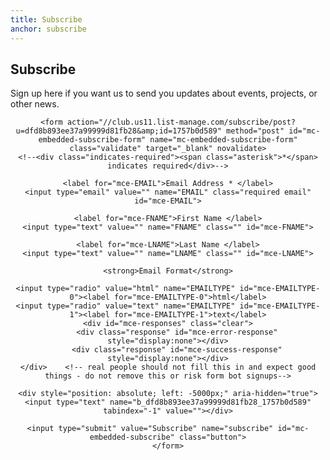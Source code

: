 ```yaml
---
title: Subscribe
anchor: subscribe
---
```

## Subscribe

Sign up here if you want us to send you updates about events, projects, or other news.

<!--End mc_embed_signup-->

<center>

	<form action="//club.us11.list-manage.com/subscribe/post?u=dfd8b893ee37a99999d81fb28&amp;id=1757b0d589" method="post" id="mc-embedded-subscribe-form" name="mc-embedded-subscribe-form" class="validate" target="_blank" novalidate>
	<!--<div class="indicates-required"><span class="asterisk">*</span> indicates required</div>-->

	<label for="mce-EMAIL">Email Address * </label>
	<input type="email" value="" name="EMAIL" class="required email" id="mce-EMAIL">

	<label for="mce-FNAME">First Name </label>
	<input type="text" value="" name="FNAME" class="" id="mce-FNAME">

	<label for="mce-LNAME">Last Name </label>
	<input type="text" value="" name="LNAME" class="" id="mce-LNAME">

	<strong>Email Format</strong>

	<input type="radio" value="html" name="EMAILTYPE" id="mce-EMAILTYPE-0"><label for="mce-EMAILTYPE-0">html</label>
	<input type="radio" value="text" name="EMAILTYPE" id="mce-EMAILTYPE-1"><label for="mce-EMAILTYPE-1">text</label>
	<div id="mce-responses" class="clear">
		<div class="response" id="mce-error-response" style="display:none"></div>
		<div class="response" id="mce-success-response" style="display:none"></div>
	</div>    <!-- real people should not fill this in and expect good things - do not remove this or risk form bot signups-->

	<div style="position: absolute; left: -5000px;" aria-hidden="true"><input type="text" name="b_dfd8b893ee37a99999d81fb28_1757b0d589" tabindex="-1" value=""></div>

	<input type="submit" value="Subscribe" name="subscribe" id="mc-embedded-subscribe" class="button">
	</form>

</center>

<!--End mc_embed_signup-->

